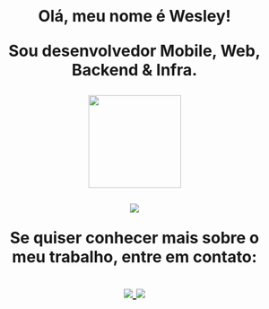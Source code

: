 
<div>
<br>

<h1 align="center">
Olá, meu nome é Wesley!
</p>


<p align="center">
    Sou desenvolvedor Mobile, Web, Backend & Infra.
</p>



<p align="center">
  <a href="https://github.com/anuraghazra/github-readme-stats">
    <img
      align="center"
      height="165"
      src="https://github-readme-stats.vercel.app/api?username=wesbdss&count_private=true&show_icons=true&custom_title=Github%20Status&hide=issues&theme=radical"
    />
  </a>
</p>

<p align="center">
  <a href="https://github.com/anuraghazra/github-readme-stats">
    <img
      align="center"
      src="https://github-readme-stats.vercel.app/api/top-langs/?username=wesbdss&theme=radical"
    />
  </a>
</p>
<p align="center">Se quiser conhecer mais sobre o meu trabalho, entre em contato:</p>
<p align="center">

  <a href="https://github.com/wesbdss">
    <img
      align="center"
      src="https://img.shields.io/badge/-Github-000?style=flat-square&logo=Github&logoColor=white&link=https://github.com/wesbdss"
    />
  </a>
  
  <a href="https://www.linkedin.com/in/wesbdss/">
    <img
      align="center"
      src="https://img.shields.io/badge/-LinkedIn-blue?style=flat-square&logo=Linkedin&logoColor=white&link=https://www.linkedin.com/in/wesbdss/"
    />
  </a>
</p>
<br>
</div>








